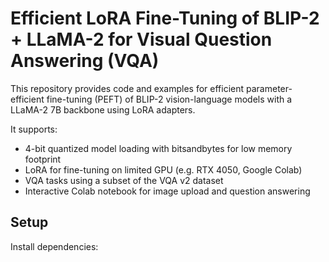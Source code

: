 # Efficient LoRA Fine-Tuning of BLIP-2 + LLaMA-2 for Visual Question Answering (VQA)

This repository provides code and examples for efficient parameter-efficient fine-tuning (PEFT) of BLIP-2 vision-language models with a LLaMA-2 7B backbone using LoRA adapters.

It supports:
- 4-bit quantized model loading with bitsandbytes for low memory footprint
- LoRA for fine-tuning on limited GPU (e.g. RTX 4050, Google Colab)
- VQA tasks using a subset of the VQA v2 dataset
- Interactive Colab notebook for image upload and question answering

## Setup

Install dependencies:

